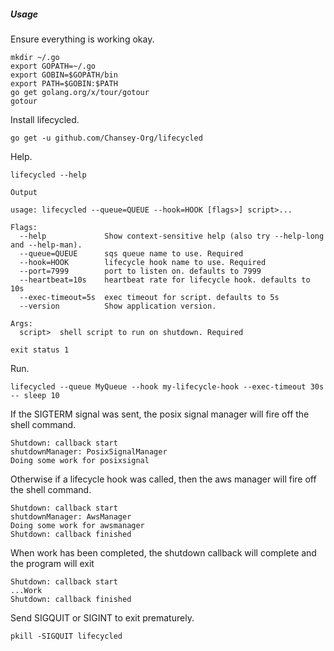 ##### Usage

Ensure everything is working okay.

```
mkdir ~/.go
export GOPATH=~/.go
export GOBIN=$GOPATH/bin
export PATH=$GOBIN:$PATH
go get golang.org/x/tour/gotour
gotour
```

Install lifecycled.

```
go get -u github.com/Chansey-Org/lifecycled
```

Help.

```
lifecycled --help
```

`Output`

```
usage: lifecycled --queue=QUEUE --hook=HOOK [flags>] script>...

Flags:
  --help             Show context-sensitive help (also try --help-long and --help-man).
  --queue=QUEUE      sqs queue name to use. Required
  --hook=HOOK        lifecycle hook name to use. Required
  --port=7999        port to listen on. defaults to 7999
  --heartbeat=10s    heartbeat rate for lifecycle hook. defaults to 10s
  --exec-timeout=5s  exec timeout for script. defaults to 5s
  --version          Show application version.

Args:
  script>  shell script to run on shutdown. Required

exit status 1
```

Run.

```
lifecycled --queue MyQueue --hook my-lifecycle-hook --exec-timeout 30s -- sleep 10
```

If the SIGTERM signal was sent, the posix signal manager will fire off the shell command.

```
Shutdown: callback start
shutdownManager: PosixSignalManager
Doing some work for posixsignal
```

Otherwise if a lifecycle hook was called, then the aws manager will fire off the shell command.

```
Shutdown: callback start
shutdownManager: AwsManager
Doing some work for awsmanager
Shutdown: callback finished
```

When work has been completed, the shutdown callback will complete and the program will exit

```
Shutdown: callback start
...Work
Shutdown: callback finished
```

Send SIGQUIT or SIGINT to exit prematurely.

```
pkill -SIGQUIT lifecycled
```